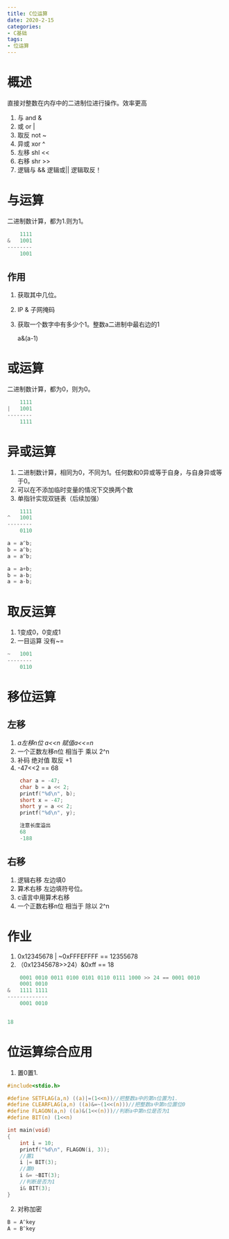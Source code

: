 ```yaml
---
title: C位运算
date: 2020-2-15
categories: 
- C基础
tags: 
- 位运算
---
```


# 概述
直接对整数在内存中的二进制位进行操作。效率更高
1. 与 and &
2. 或 or |
3. 取反 not ~
4. 异或 xor ^
5. 左移 shl <<
6. 右移 shr >>
7. 逻辑与 && 逻辑或|| 逻辑取反！ 

# 与运算
二进制数计算，都为1.则为1。

```c
    1111
&   1001
--------
    1001
```
## 作用
1. 获取其中几位。
2. IP & 子网掩码
3. 获取一个数字中有多少个1。整数a二进制中最右边的1

    a&(a-1)

# 或运算
二进制数计算，都为0，则为0。

```c
    1111
|   1001
--------
    1111
```

# 异或运算
1. 二进制数计算，相同为0，不同为1。任何数和0异或等于自身，与自身异或等于0。
2. 可以在不添加临时变量的情况下交换两个数
3. 单指针实现双链表（后续加强）


```c
    1111
^   1001
--------
    0110
```

```c
a = a^b;
b = a^b;
a = a^b;

a = a+b;
b = a-b;
a = a-b;
```

# 取反运算
1. 1变成0，0变成1
2. 一目运算  没有~=

```c
~   1001
--------
    0110
```

# 移位运算
## 左移
1. *a左移n位 a<<n 赋值a<<=n*
2. 一个正数左移n位 相当于 乘以 2^n
3. 补码  绝对值 取反 +1
4. -47<<2 == 68

```c
	char a = -47;
	char b = a << 2;
	printf("%d\n", b);
	short x = -47;
	short y = a << 2;
	printf("%d\n", y);

    注意长度溢出
    68
    -188
```

## 右移
1. 逻辑右移  左边填0
2. 算术右移  左边填符号位。
3. c语言中用算术右移
4. 一个正数右移n位 相当于 除以 2^n

# 作业
1. 0x12345678 | ~0xFFFEFFFF  == 12355678
2. （0x12345678>>24）&0xff == 18

```c
    0001 0010 0011 0100 0101 0110 0111 1000 >> 24 == 0001 0010
    0001 0010
&   1111 1111
-------------
    0001 0010


18
```

# 位运算综合应用
1. 置0置1.

```c
#include<stdio.h>

#define SETFLAG(a,n) ((a)|=(1<<n))//把整数a中的第n位置为1.
#define CLEARFLAG(a,n) ((a)&=~(1<<(n)))//把整数a中第n位置位0
#define FLAGON(a,n) ((a)&(1<<(n)))//判断a中第n位是否为1
#define BIT(n) (1<<n)

int main(void)
{
	int i = 10;
	printf("%d\n", FLAGON(i, 3));
	//置1
	i |= BIT(3);
	//置0
	i &= ~BIT(3);
	//判断是否为1
	i& BIT(3);
}
```

2. 对称加密

```c
B = A^key
A = B^key
```